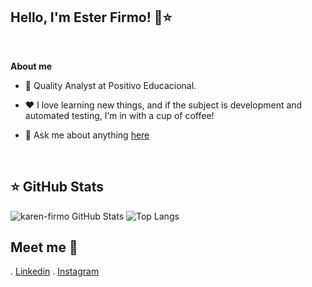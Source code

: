 ## Hello, I'm Ester Firmo! 👋⭐ 
  <!--  <p  align="center"><img  width="20%" height="20%" align="center" alt="Hello, I'm Beatriz C. Araújo!"  <img src="https://i.ibb.co/cv1VTQT/icon-github.png" alt="icon-github"
</p>-->

  

<br  />


**About me**

  

- 💼 Quality Analyst at Positivo Educacional.

  



  

- ❤️ I love learning new things, and if the subject is development and automated testing, I’m in with a cup of coffee!

  

- 💬 Ask me about anything [here](https://github.com/karen-firmo/Karen-Firmo)

   
<br  />  


## ⭐ GitHub Stats

![karen-firmo GitHub Stats](https://github-readme-stats.vercel.app/api?username=karen-firmo&show_icons=true&theme=dark&card_width=400&hide_title=true) 
![Top Langs](https://github-readme-stats.vercel.app/api/top-langs/?username=karen-firmo&show_icons=true&theme=dark&card_width=400&hide_title=true)








## Meet me 💬 
. [Linkedin](https://www.linkedin.com/in/ester-karen/)
. [Instagram](https://www.instagram.com/esterfirmo_/)
